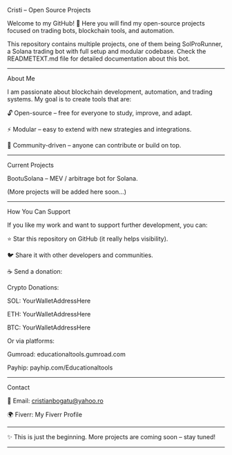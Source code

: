 Cristi – Open Source Projects

Welcome to my GitHub! 🚀
Here you will find my open-source projects focused on trading bots, blockchain tools, and automation.

This repository contains multiple projects, one of them being SolProRunner, a Solana trading bot with full setup and modular codebase.
Check the READMETEXT.md file for detailed documentation about this bot.


---

About Me

I am passionate about blockchain development, automation, and trading systems.
My goal is to create tools that are:

🔓 Open-source – free for everyone to study, improve, and adapt.

⚡ Modular – easy to extend with new strategies and integrations.

🤝 Community-driven – anyone can contribute or build on top.



---

Current Projects

BootuSolana – MEV / arbitrage bot for Solana.

(More projects will be added here soon…)



---

How You Can Support

If you like my work and want to support further development, you can:

⭐ Star this repository on GitHub (it really helps visibility).

🐦 Share it with other developers and communities.

☕ Send a donation:


Crypto Donations:

SOL: YourWalletAddressHere

ETH: YourWalletAddressHere

BTC: YourWalletAddressHere


Or via platforms:

Gumroad: educationaltools.gumroad.com

Payhip: payhip.com/Educationaltools



---

Contact

📧 Email: cristianbogatu@yahoo.ro

🌍 Fiverr: My Fiverr Profile



---

✨ This is just the beginning. More projects are coming soon – stay tuned!


---
